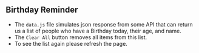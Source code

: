 ## Birthday Reminder
 * The `data.js` file simulates json response from some API that can return us a list of people who have a Birthday today, their age, and name.
 * The `Clear All` button removes all items from this list.
 * To see the list again please refresh the page.
